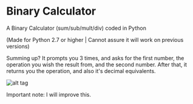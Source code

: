 # Binary Calculator
A Binary Calculator (sum/sub/mult/div) coded in Python

(Made for Python 2.7 or higher | Cannot assure it will work on previous versions)


Summing up? It prompts you 3 times, and asks for the first number, the operation you wish the result from, and the second number. After that, it returns you the operation, and also it's decimal equivalents.

![alt tag](https://i.imgur.com/bNbM5OR.png)



Important note: I will improve this.
